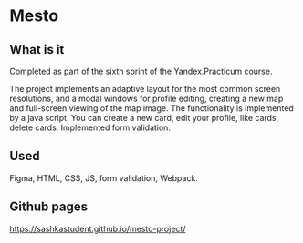 # Mesto

## What is it

Completed as part of the sixth sprint of the Yandex.Practicum course.

The project implements an adaptive layout for the most common screen resolutions, and a modal windows for profile editing, creating a new map and full-screen viewing of the map image.
The functionality is implemented by a java script. You can create a new card, edit your profile, like cards, delete cards. Implemented form validation.

## Used

Figma, HTML, CSS, JS, form validation, Webpack.


## Github pages

https://sashkastudent.github.io/mesto-project/